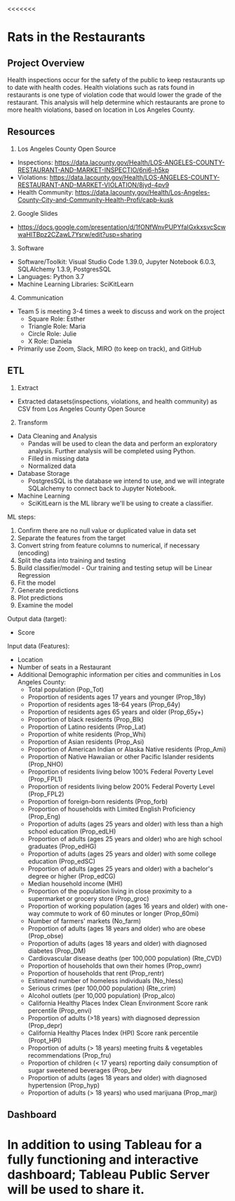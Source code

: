 <<<<<<<

# Rats in the Restaurants

## Project Overview
Health inspections occur for the safety of the public to keep restaurants up to date with health codes. Health violations such as rats found in restaurants is one type of violation code that would lower the grade of the restaurant. This analysis will help determine which restaurants are prone to more health violations, based on location in Los Angeles County.

## Resources
1) Los Angeles County Open Source
- Inspections: https://data.lacounty.gov/Health/LOS-ANGELES-COUNTY-RESTAURANT-AND-MARKET-INSPECTIO/6ni6-h5kp
- Violations: https://data.lacounty.gov/Health/LOS-ANGELES-COUNTY-RESTAURANT-AND-MARKET-VIOLATION/8jyd-4pv9
- Health Community: https://data.lacounty.gov/Health/Los-Angeles-County-City-and-Community-Health-Profi/capb-kusk

2) Google Slides
- https://docs.google.com/presentation/d/1fONfWnvPUPYfaIGxkxsvcScwwaHlTBpz2CZawL7Ysrw/edit?usp=sharing

3) Software
- Software/Toolkit: Visual Studio Code 1.39.0, Jupyter Notebook 6.0.3, SQLAlchemy 1.3.9, PostgresSQL
- Languages: Python 3.7
- Machine Learning Libraries: SciKitLearn

4) Communication
- Team 5 is meeting 3-4 times a week to discuss and work on the project
    - Square Role: Esther
    - Triangle Role: Maria
    - Circle Role: Julie
    - X Role: Daniela
- Primarily use Zoom, Slack, MIRO (to keep on track), and GitHub 

## ETL
1) Extract
- Extracted datasets(inspections, violations, and health community) as CSV from Los Angeles County Open Source

2) Transform
- Data Cleaning and Analysis
    - Pandas will be used to clean the data and perform an exploratory analysis. Further analysis will be completed using Python.
    - Filled in missing data
    - Normalized data
- Database Storage
    - PostgresSQL is the database we intend to use, and we will integrate SQLalchemy to connect back to Jupyter Notebook.
- Machine Learning
    - SciKitLearn is the ML library we'll be using to create a classifier. 

ML steps: 
1) Confirm there are no null value or duplicated value in data set
2) Separate the features from the target
3) Convert string from feature columns to numerical, if necessary (encoding)
4) Split the data into training and testing
5) Build classifier/model - Our training and testing setup will be Linear Regression
6) Fit the model 
7) Generate predictions 
8) Plot predictions
9) Examine the model 


Output data (target): 
- Score

Input data (Features):
- Location
- Number of seats in a Restaurant
- Additional Demographic information per cities and communities in Los Angeles County:
    - Total population (Pop_Tot)
    - Proportion of residents ages 17 years and younger (Prop_18y)
    - Proportion of residents ages 18-64 years (Prop_64y)
    - Proportion of residents ages 65 years and older (Prop_65y+)
    - Proportion of black residents (Prop_Blk)
    - Proportion of Latino residents (Prop_Lat)
    - Proportion of white residents (Prop_Whi)
    - Proportion of Asian residents (Prop_Asi)
    - Proportion of American Indian or Alaska Native residents (Prop_Ami)
    - Proportion of Native Hawaiian or other Pacific Islander residents (Prop_NHO)
    - Proportion of residents living below 100% Federal Poverty Level (Prop_FPL1)
    - Proportion of residents living below 200% Federal Poverty Level (Prop_FPL2)
    - Proportion of foreign-born residents (Prop_forb)
    - Proportion of households with Limited English Proficiency (Prop_Eng)
    - Proportion of adults (ages 25 years and older) with less than a high school education (Prop_edLH)
    - Proportion of adults (ages 25 years and older) who are high school graduates (Prop_edHG)
    - Proportion of adults (ages 25 years and older) with some college education (Prop_edSC)
    - Proportion of adults (ages 25 years and older) with a bachelor's degree or higher (Prop_edCG)
    - Median household income (MHI)
    - Proportion of the population living in close proximity to a supermarket or grocery store (Prop_groc)
    - Proportion of working population (ages 16 years and older) with one-way commute to work of 60 minutes or longer (Prop_60mi)
    - Number of farmers' markets (No_farm)
    - Proportion of adults (ages 18 years and older) who are obese (Prop_obse)
    - Proportion of adults (ages 18 years and older) with diagnosed diabetes (Prop_DM)
    - Cardiovascular disease deaths (per 100,000 population) (Rte_CVD)
    - Proportion of households that own their homes (Prop_ownr)
    - Proportion of households that rent (Prop_rentr)
    - Estimated number of homeless individuals (No_hless)
    - Serious crimes (per 100,000 population) (Rte_crim)
    - Alcohol outlets (per 10,000 population) (Prop_alco)
    - California Healthy Places Index Clean Environment Score rank percentile (Prop_envi)
    - Proportion of adults (>18 years) with diagnosed depression (Prop_depr)
    - California Healthy Places Index (HPI) Score rank percentile (Propt_HPI)
    - Proportion of adults (> 18 years) meeting fruits & vegetables recommendations (Prop_fru)
    - Proportion of children (< 17 years) reporting daily consumption of sugar sweetened beverages (Prop_bev
    - Proportion of adults (ages 18 years and older) with diagnosed hypertension (Prop_hyp)
    - Proportion of adults (> 18 years) who used marijuana (Prop_marj)


## Dashboard

In addition to using Tableau for a fully functioning and interactive dashboard; Tableau Public Server will be used to share it.
=======
>>>>>>>